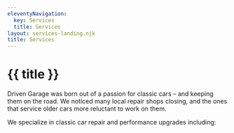```yaml
---
eleventyNavigation:
  key: Services
  title: Services
layout: services-landing.njk
title: Services
---
```


# {{ title }}

Driven Garage was born out of a passion for classic cars – and keeping them on the road. We noticed many local repair shops closing, and the ones that service older cars more reluctant to work on them.

We specialize in classic car repair and performance upgrades including: